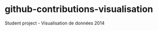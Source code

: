 github-contributions-visualisation
==================================

Student project - Visualisation de données 2014
